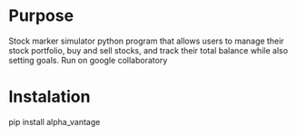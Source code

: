 # Purpose
Stock marker simulator python program that allows users to manage their stock portfolio, buy and sell stocks, and track their total balance while also setting goals. 
Run on google collaboratory  

# Instalation

 pip install alpha_vantage 
 
 
